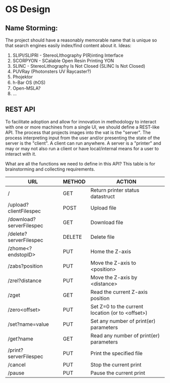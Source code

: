 # OS Design

## Name Storming:
The project should have a reasonably memorable name that is unique so that search engines easily
index/find content about it.  Ideas: 
 1. SLIPI/SLIPRI - StereoLIthography P(R)inting Interface
 2. SCORPYON - SCalable Open Resin Printing YON
 3. SLINC - StereoLithography Is Not Closed (SLINC Is Not Closed)
 4. PUVRay (Photonsters UV Raycaster?)
 5. Phojektor
 6. h-Bar OS (ℏOS)
 7. Open-MSLA?
 8. ...
 
## REST API
To facilitate adoption and allow for innovation in methodology to interact with one or more machines from a single UI, we should
define a REST-like API.  The process that projects images into the vat is the "server".  The process interpreting
input from the user and/or presenting the state of the server is the "client".  A client can run anywhere.  A server is a "printer" and may
or may not also run a client or have local/internal means for a user to interact with it.

What are all the functions we need to define in this API?  This table is for brainstorming and collecting requirements.

URL | METHOD | ACTION
--- | ------ | ------
/ | GET | Return printer status datastruct
/upload?clientFilespec | POST | Upload file
/download?serverFilespec | GET | Download file
/delete?serverFilespec | DELETE | Delete file
/zhome\<?endstopID\> | PUT | Home the Z-axis
/zabs?position | PUT | Move the Z-axis to \<position\>
/zrel?distance | PUT | Move the Z-axis by \<distance\>
/zget | GET | Read the current Z-axis position
/zero\<offset\> | PUT | Set Z=0 to the current location (or to \<offset\>)
/set?name=value | PUT | Set any number of print(er) parameters
/get?name | GET | Read any number of print(er) parameters
/print?serverFilespec | PUT | Print the specified file
/cancel | PUT | Stop the current print
/pause | PUT | Pause the current print
